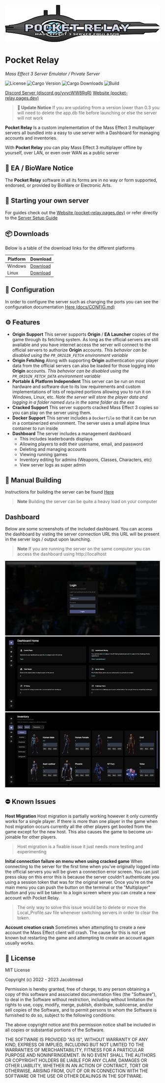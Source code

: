 <img src="https://raw.githubusercontent.com/PocketRelay/.github/main/assets/logo-new-text.svg" width="100%" height="120px">

# Pocket Relay 

*Mass Effect 3 Server Emulator / Private Server*


![License](https://img.shields.io/github/license/PocketRelay/Server?style=for-the-badge)
![Cargo Version](https://img.shields.io/crates/v/pocket-relay?style=for-the-badge)
![Cargo Downloads](https://img.shields.io/crates/d/pocket-relay?style=for-the-badge)
![Build](https://img.shields.io/github/actions/workflow/status/PocketRelay/Server/rust.yml?style=for-the-badge)

[Discord Server (discord.gg/yvycWW8RgR)](https://discord.gg/yvycWW8RgR)
[Website (pocket-relay.pages.dev)](https://pocket-relay.pages.dev/)

> **📌 Update Notice**
> If you are updating from a version lower than 0.3 you will need to 
> delete the app.db file before launching or else the server will not
> work


**Pocket Relay** Is a custom implementation of the Mass Effect 3 multiplayer servers all bundled into a easy to use server with a Dashboard for managing accounts and inventories.

With **Pocket Relay** you can play Mass Effect 3 multiplayer offline by yourself, over LAN, or even over WAN as a public server 

## 📌 EA / BioWare Notice

The **Pocket Relay** software in all its forms are in no way or form supported, endorsed, or provided by BioWare or Electronic Arts. 

## 📖 Starting your own server

For guides check out the [Website (pocket-relay.pages.dev)](https://pocket-relay.pages.dev/) or refer directly to 
the [Server Setup Guide](https://pocket-relay.pages.dev/guide/server/)

## 📦 Downloads

Below is a table of the download links for the different platforms

| Platform | Download                                                                                                |
| -------- | ------------------------------------------------------------------------------------------------------- |
| Windows  | [Download](https://github.com/PocketRelay/Server/releases/latest/download/pocket-relay-windows.exe) |
| Linux    | [Download](https://github.com/PocketRelay/Server/releases/latest/download/pocket-relay-linux)       |


## 🔧 Configuration

In order to configure the server such as changing the ports you can see the
configuration documentation [Here (docs/CONFIG.md)](https://pocket-relay.pages.dev/guide/config/)


## ⚙️ Features

- **Origin Support** This server supports **Origin** / **EA Launcher** copies of the game through its fetching system. As long as the official servers are still available and you have internet access the server will connect to the official servers to authorize **Origin** accounts. *This behavior can be disabled using the `PR_ORIGIN_FETCH` environment variable*
- **Origin Fetching** Along with supporting **Origin** authentication your player data from the official servers can also be loaded for those logging into **Origin** accounts. *This behavior can be disabled using the `PR_ORIGIN_FETCH_DATA` environment variable*
- **Portable & Platform Independent** This server can be run on most hardware and software due to its low requirements and custom
implementations of lots of required portions allowing you to run it
on Windows, Linux, etc. *Note the server will store the player data and logging in a folder named `data` in the same folder as the exe*
- **Cracked Support** This server supports cracked Mass Effect 3 copies so you can play on the server using them.
- **Docker Support** This server includes a `Dockerfile` so that it can be run in a containerized environment. The server uses a small alpine linux container to run inside
- **Dashboard** The server includes a management dashboard 
    - This includes leaderboards displays
    - Allowing players to edit their username, email, and password
    - Deleting and managing accounts
    - Viewing running games
    - Inventory editing for admins (Weapons, Classes, Characters, etc)
    - View server logs as super admin

## 🚀 Manual Building

Instructions for building the server can be found [Here](https://pocket-relay.pages.dev/guide/server/building/)

> **Note**
> Building the server can be quite a heavy load on your computer

## Dashboard

Below are some screenshots of the included dashboard. You can access the dashboard by visting the server connection URL this 
URL will be present in the server logs / output upon launching.

> **Note**
> If you are running the server on the same computer you can access the dashboard using http://localhost

![Dashboard Login](images/3.png)
![Dashboard Home](images/1.png)
![Dashboard Inventory](images/2.png)

## ⛔️ Known Issues

**Host Migration** Host migration is partially working however it only currently works
for a single player. If there is more than one player in the game when host migration
occurs currently all the other players get booted from the game except for the new host.
This also causes the game to become un-joinable for other players.

> Host migration is a fixable issue it just needs more testing and experimenting

**Inital connection failure on menu when using cracked game** When connecting to the server
for the first time when you've originally logged into the official servers you will be given
a connection error screen. You can just press okay on this error this is because the server couldn't
authenticate you using a session token that was for the original server. Once you're on
the main menu you can push the button on the terminal or the "Multiplayer" button and you will be
taken to a login screen where you can create a new account with Pocket Relay.

> The only way to solve this issue would be to delete or move the Local_Profile.sav file
> whenever switching servers in order to clear the token.

**Account creation crash** Sometimes when attempting to create a new account the Mass Effect client
will crash. The cause for this is not yet known but restarting the game and attempting to create
an account again usually works.

## 🧾 License

MIT License

Copyright (c) 2022 - 2023 Jacobtread

Permission is hereby granted, free of charge, to any person obtaining a copy
of this software and associated documentation files (the "Software"), to deal
in the Software without restriction, including without limitation the rights
to use, copy, modify, merge, publish, distribute, sublicense, and/or sell
copies of the Software, and to permit persons to whom the Software is
furnished to do so, subject to the following conditions:

The above copyright notice and this permission notice shall be included in all
copies or substantial portions of the Software.

THE SOFTWARE IS PROVIDED "AS IS", WITHOUT WARRANTY OF ANY KIND, EXPRESS OR
IMPLIED, INCLUDING BUT NOT LIMITED TO THE WARRANTIES OF MERCHANTABILITY,
FITNESS FOR A PARTICULAR PURPOSE AND NONINFRINGEMENT. IN NO EVENT SHALL THE
AUTHORS OR COPYRIGHT HOLDERS BE LIABLE FOR ANY CLAIM, DAMAGES OR OTHER
LIABILITY, WHETHER IN AN ACTION OF CONTRACT, TORT OR OTHERWISE, ARISING FROM,
OUT OF OR IN CONNECTION WITH THE SOFTWARE OR THE USE OR OTHER DEALINGS IN THE
SOFTWARE.